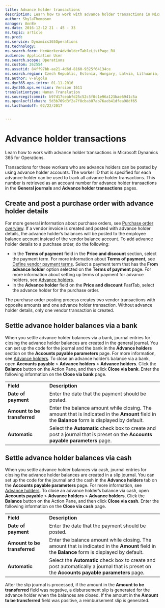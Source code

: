 ```yaml
---
title: Advance holder transactions
description: Learn how to work with advance holder transactions in Microsoft Dynamics 365 for Operations.
author: ShylaThompson
manager: AnnBe
ms.date: 2016-12-12 21 - 45 - 33
ms.topic: article
ms.prod: 
ms.service: Dynamics365Operations
ms.technology: 
ms.search.form: HcmWorkerAdvHolderTableListPage_RU
audience: Application User
ms.search.scope: Operations
ms.custom: 262554
ms.assetid: 84ff97bb-ae21-4d6d-8160-9325f64134ce
ms.search.region: Czech Republic, Estonia, Hungary, Latvia, Lithuania, Poland, Russia
ms.author: v-elgolu
ms.dyn365.ops.intro: 01-11-2016
ms.dyn365.ops.version: Version 1611
translationtype: Human Translation
ms.sourcegitcommit: b97d17ceabfd25c52c5f0c1e96a123bae6941c5a
ms.openlocfilehash: 5d3b769d3f2a7f8cbab07ab76aeb41dfea98df65
ms.lasthandoff: 02/22/2017


---
```


# <a name="advance-holder-transactions"></a>Advance holder transactions

Learn how to work with advance holder transactions in Microsoft Dynamics 365 for Operations.

Transactions for these workers who are advance holders can be posted by using advance holder accounts. The worker ID that is specified for each advance holder can be used to track all advance holder transactions. This number is retrieved as an account number for advance holder transactions in the **General journals** and **Advance holder transactions** pages.

## <a name="create-and-post-a-purchase-order-with-advance-holder-details"></a>Create and post a purchase order with advance holder details
For more general information about purchase orders, see [Purchase order overview](purchase-order-overview.md). If a vendor invoice is created and posted with advance holder details, the advance holder’s balances will be posted to the employee balance account instead of the vendor balance account. To add advance holder details to a purchase order, do the following:

-   In the **Terms of payment** field in the **Price and discount** section, select the payment term. For more information about **Terms of payment**, see [Define vendor payment terms](http://ax.help.dynamics.com/en/wiki/define-vendor-payment-terms/). Select a payment term that has the **From advance holder** option selected on the **Terms of payment** page. For more information about setting up terms of payment for advance holders, see [Advance holders](advance-holders.md).
-   In the **Advance holder** field on the **Price and discount** FastTab, select the advance holder for the purchase order.

The purchase order posting process creates two vendor transactions with opposite amounts and one advance holder transaction. Without advance holder details, only one vendor transaction is created.

## <a name="settle-advance-holder-balances-via-a-bank"></a>Settle advance holder balances via a bank
When you settle advance holder balances via a bank, journal entries for closing the advance holder balances are created in the general journal. You can set up the code for the journal and the bank in the **Advance holders** section on the **Accounts payable parameters** page. For more information, see [Advance holders](advance-holders.md). To close an advance holder’s balance via a bank, open **Accounts payable** &gt; **Advance holders** &gt; **Advance holders**. Click the **Balance** button on the Action Pane, and then click **Close via bank**. Enter the following information on the **Close via bank** page.

|                              |                                                                                                                                               |
|------------------------------|-----------------------------------------------------------------------------------------------------------------------------------------------|
| **Field**                    | **Description**                                                                                                                               |
| **Date of payment**          | Enter the date that the payment should be posted.                                                                                             |
| **Amount to be transferred** | Enter the balance amount while closing. The amount that is indicated in the **Amount** field in the **Balance** form is displayed by default. |
| **Automatic**                | Select the **Automatic** check box to create and post a journal that is preset on the **Accounts payable parameters** page.                   |

## <a name="settle-advance-holder-balances-via-cash"></a>Settle advance holder balances via cash
When you settle advance holder balances via cash, journal entries for closing the advance holder balances are created in a slip journal. You can set up the code for the journal and the cash in the **Advance holders** tab on the **Accounts payable parameters** page. For more information, see [Advance holders](advance-holders.md). To close an advance holder’s balance via cash, open **Accounts payable** &gt; **Advance holders** &gt; **Advance holders**. Click the **Balance** button on the Action Pane, and then click **Close via cash**. Enter the following information on the **Close via cash** page.

|                              |                                                                                                                                               |
|------------------------------|-----------------------------------------------------------------------------------------------------------------------------------------------|
| **Field**                    | **Description**                                                                                                                               |
| **Date of payment**          | Enter the date that the payment should be posted.                                                                                             |
| **Amount to be transferred** | Enter the balance amount while closing. The amount that is indicated in the **Amount** field in the **Balance** form is displayed by default. |
| **Automatic**                | Select the **Automatic** check box to create and post automatically a journal that is preset on the **Accounts payable parameters** page.     |

After the slip journal is processed, if the amount in the **Amount to be transferred** field was negative, a disbursement slip is generated for the advance holder when the balances are closed. If the amount in the **Amount to be transferred** field was positive, a reimbursement slip is generated.



